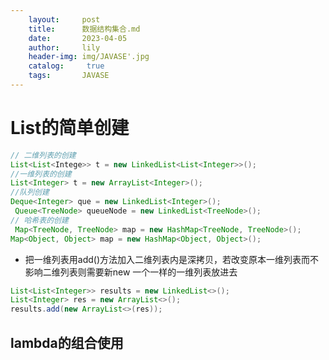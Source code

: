 ```yaml
---
    layout:     post
    title:      数据结构集合.md
    date:       2023-04-05
    author:     lily
    header-img: img/JAVASE'.jpg
    catalog: 	 true
    tags:       JAVASE
---
```


<a name="g3gnc"></a>
# List的简单创建
```java
// 二维列表的创建
List<List<Intege>> t = new LinkedList<List<Integer>>();
//一维列表的创建
List<Integer> t = new ArrayList<Integer>();
//队列创建
Deque<Integer> que = new LinkedList<Integer>();
 Queue<TreeNode> queueNode = new LinkedList<TreeNode>();
// 哈希表的创建
 Map<TreeNode, TreeNode> map = new HashMap<TreeNode, TreeNode>();
Map<Object, Object> map = new HashMap<Object, Object>();
```

- 把一维列表用add()方法加入二维列表内是深拷贝，若改变原本一维列表而不影响二维列表则需要新new 一个一样的一维列表放进去
```java
List<List<Integer>> results = new LinkedList<>();
List<Integer> res = new ArrayList<>();
results.add(new ArrayList<>(res));
```
<a name="aXCl6"></a>
## lambda的组合使用
